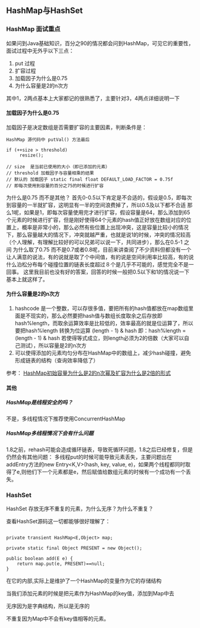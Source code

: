 ## HashMap与HashSet

### HashMap 面试重点
如果问到Java基础知识，百分之90的情况都会问到HashMap，可见它的重要性，面试过程中无外乎以下三点：

1. put 过程
2. 扩容过程
3. 加载因子为什么是0.75
4. 为什么容量是2的n次方

其中1，2两点基本上大家都记的很熟悉了，主要针对3，4两点详细说明一下

####  加载因子为什么是0.75

加载因子是决定数组是否需要扩容的主要因素，判断条件是：


```
HashMap 源代码中 putVal() 方法最后

if (++size > threshold)
     resize();

// size  是当前已使用的大小（即已添加的元素）
// threshold 加载因子与容量相乘的结果
// 默认的 加载因子 static final float DEFAULT_LOAD_FACTOR = 0.75f
// 即每次使用到容量的百分之75的时候进行扩容

```

为什么是0.75 而不是其他？
首先0-0.5以下肯定是不合适的，假设是0.5，即每次到容量的一半就扩容，这明显有一半的空间浪费掉了，所以0.5及以下都不合适
那么1呢，如果是1，即每次容量使用完才进行扩容，假设容量是64，那么添加到65个元素的时候进行扩容，但是刚好使得64个元素的hash值正好放在数组对应的位置上，概率是非常小的，那么必然有些位置上出现冲突，这是容量比较小的情况下，那么容量越大的情况下，冲突就越严重，也就是说1的时候，冲突的情况较高（个人理解，有理解比较好的可以兄弟可以说一下，共同进步），那么在0.5-1 之间 为什么取了0.75 而不是0.7或者0.8呢，目前来讲查阅了不少资料但都没有一个让人满意的说法，有的说就是取了个中间值，有的说是空间利用率比较高，有的说什么泊松分布每个碰撞位置的链表长度超过８个是几乎不可能的，感觉完全不是一回事。
这里我目前也没有好的答案，回答的时候一般把0.5以下和1的情况说一下基本上就这样了。

#### 为什么容量是2的n次方
1. hashcode 是一个整数，可以存很多值，要把所有的hash值都放在map数组里面是不现实的，那么必然要把hash值与数组长度取余之后存放即hash%length，而取余运算效率是比较低的，效率最高的就是位运算了，所以要把hash%length 转换为位运算 (length  - 1) & hash 即：hash%length = (length  - 1) & hash 若使得等式成立，则length必须为2的倍数（大家可以自己测试），所以容量是2的n次方
2. 可以使得添加的元素均匀分布在HashMap中的数组上，减少hash碰撞，避免形成链表的结构（查询效率降低了）

参考：
[HashMap初始容量为什么是2的n次幂及扩容为什么是2倍的形式](/https://blog.csdn.net/Apeopl/article/details/88935422)


#### 其他

##### HashMap是线程安全的吗？

不是，多线程情况下推荐使用ConcurrentHashMap

##### HashMap多线程情况下会有什么问题

1.8之前，rehash可能会造成循环链表，导致死循环问题，1.8之后已经修复，但是仍然会有其他问题：
多线程put的时候可能导致元素丢失，主要问题出在addEntry方法的new Entry<K,V>(hash, key, value, e)，如果两个线程都同时取得了e,则他们下一个元素都是e，然后赋值给数组元素的时候有一个成功有一个丢失。


### HashSet

HashSet 存放无序不重复的元素，为什么无序？为什么不重复？

查看HashSet源码这一切都能够很好理解了：

```

private transient HashMap<E,Object> map;

private static final Object PRESENT = new Object();

public boolean add(E e) {
    return map.put(e, PRESENT)==null;
}

```

在它的内部,实际上是维护了一个HashMap的变量作为它的存储结构

当我们添加元素的时候是把元素作为HashMap的key值，添加到Map中去

无序因为是字典结构，所以是无序的

不重复因为Map中不会有key值相等的元素。
